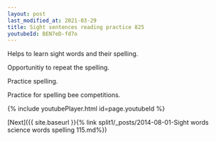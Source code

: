 ```yaml
---
layout: post
last_modified_at: 2021-03-29
title: Sight sentences reading practice 825
youtubeId: BEN7eD-fd7o
---
```

 
 
Helps to learn sight words and their spelling.

Opportunitiy to repeat the spelling. 

Practice spelling. 
 
Practice for spelling bee competitions. 
 
{% include youtubePlayer.html id=page.youtubeId %}
 
 

[Next]({{ site.baseurl }}{% link  split1/_posts/2014-08-01-Sight words science words spelling 115.md%})
 
